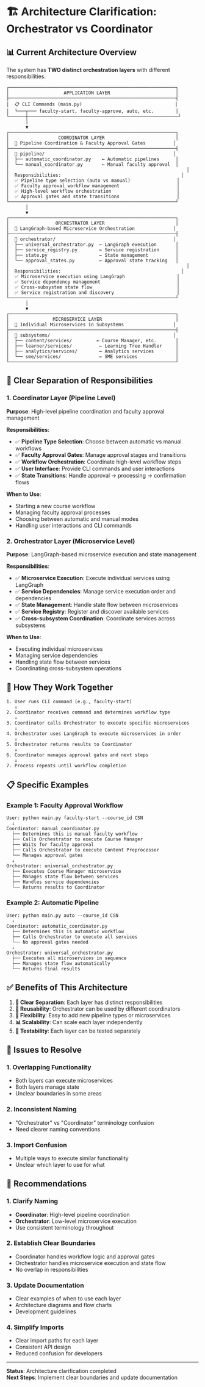 # 🏗️ Architecture Clarification: Orchestrator vs Coordinator

## 📊 **Current Architecture Overview**

The system has **TWO distinct orchestration layers** with different responsibilities:

```
┌─────────────────────────────────────────────────────────────┐
│                    APPLICATION LAYER                        │
├─────────────────────────────────────────────────────────────┤
│  📋 CLI Commands (main.py)                                  │
│  └───┬─── faculty-start, faculty-approve, auto, etc.        │
└──────┼───────────────────────────────────────────────────────┘
       │
       ▼
┌─────────────────────────────────────────────────────────────┐
│                  COORDINATOR LAYER                          │
│  🎯 Pipeline Coordination & Faculty Approval Gates          │
├─────────────────────────────────────────────────────────────┤
│  📁 pipeline/                                               │
│  ├── automatic_coordinator.py    ← Automatic pipelines      │
│  └── manual_coordinator.py       ← Manual faculty approval  │
│                                                                 │
│  Responsibilities:                                            │
│  ✅ Pipeline type selection (auto vs manual)                 │
│  ✅ Faculty approval workflow management                     │
│  ✅ High-level workflow orchestration                        │
│  ✅ Approval gates and state transitions                     │
└─────────────────────────────────────────────────────────────┘
       │
       ▼
┌─────────────────────────────────────────────────────────────┐
│                 ORCHESTRATOR LAYER                          │
│  🔄 LangGraph-based Microservice Orchestration              │
├─────────────────────────────────────────────────────────────┤
│  📁 orchestrator/                                           │
│  ├── universal_orchestrator.py  ← LangGraph execution       │
│  ├── service_registry.py        ← Service registration      │
│  ├── state.py                   ← State management          │
│  └── approval_states.py         ← Approval state tracking   │
│                                                                 │
│  Responsibilities:                                            │
│  ✅ Microservice execution using LangGraph                   │
│  ✅ Service dependency management                            │
│  ✅ Cross-subsystem state flow                               │
│  ✅ Service registration and discovery                       │
└─────────────────────────────────────────────────────────────┘
       │
       ▼
┌─────────────────────────────────────────────────────────────┐
│                MICROSERVICE LAYER                           │
│  🔧 Individual Microservices in Subsystems                  │
├─────────────────────────────────────────────────────────────┤
│  📁 subsystems/                                             │
│  ├── content/services/         ← Course Manager, etc.       │
│  ├── learner/services/          ← Learning Tree Handler     │
│  ├── analytics/services/        ← Analytics services        │
│  └── sme/services/              ← SME services              │
└─────────────────────────────────────────────────────────────┘
```

## 🎯 **Clear Separation of Responsibilities**

### **1. Coordinator Layer (Pipeline Level)**
**Purpose**: High-level pipeline coordination and faculty approval management

**Responsibilities**:
- ✅ **Pipeline Type Selection**: Choose between automatic vs manual workflows
- ✅ **Faculty Approval Gates**: Manage approval stages and transitions
- ✅ **Workflow Orchestration**: Coordinate high-level workflow steps
- ✅ **User Interface**: Provide CLI commands and user interactions
- ✅ **State Transitions**: Handle approval → processing → confirmation flows

**When to Use**:
- Starting a new course workflow
- Managing faculty approval processes
- Choosing between automatic and manual modes
- Handling user interactions and CLI commands

### **2. Orchestrator Layer (Microservice Level)**
**Purpose**: LangGraph-based microservice execution and state management

**Responsibilities**:
- ✅ **Microservice Execution**: Execute individual services using LangGraph
- ✅ **Service Dependencies**: Manage service execution order and dependencies
- ✅ **State Management**: Handle state flow between microservices
- ✅ **Service Registry**: Register and discover available services
- ✅ **Cross-subsystem Coordination**: Coordinate services across subsystems

**When to Use**:
- Executing individual microservices
- Managing service dependencies
- Handling state flow between services
- Coordinating cross-subsystem operations

## 🔄 **How They Work Together**

```
1. User runs CLI command (e.g., faculty-start)
   ↓
2. Coordinator receives command and determines workflow type
   ↓
3. Coordinator calls Orchestrator to execute specific microservices
   ↓
4. Orchestrator uses LangGraph to execute microservices in order
   ↓
5. Orchestrator returns results to Coordinator
   ↓
6. Coordinator manages approval gates and next steps
   ↓
7. Process repeats until workflow completion
```

## 📋 **Specific Examples**

### **Example 1: Faculty Approval Workflow**
```
User: python main.py faculty-start --course_id CSN
  ↓
Coordinator: manual_coordinator.py
  ├── Determines this is manual faculty workflow
  ├── Calls Orchestrator to execute Course Manager
  ├── Waits for faculty approval
  ├── Calls Orchestrator to execute Content Preprocessor
  └── Manages approval gates
  ↓
Orchestrator: universal_orchestrator.py
  ├── Executes Course Manager microservice
  ├── Manages state flow between services
  ├── Handles service dependencies
  └── Returns results to Coordinator
```

### **Example 2: Automatic Pipeline**
```
User: python main.py auto --course_id CSN
  ↓
Coordinator: automatic_coordinator.py
  ├── Determines this is automatic workflow
  ├── Calls Orchestrator to execute all services
  └── No approval gates needed
  ↓
Orchestrator: universal_orchestrator.py
  ├── Executes all microservices in sequence
  ├── Manages state flow automatically
  └── Returns final results
```

## ✅ **Benefits of This Architecture**

1. **🎯 Clear Separation**: Each layer has distinct responsibilities
2. **🔄 Reusability**: Orchestrator can be used by different coordinators
3. **🔧 Flexibility**: Easy to add new pipeline types or microservices
4. **📊 Scalability**: Can scale each layer independently
5. **🧪 Testability**: Each layer can be tested separately

## 🚨 **Issues to Resolve**

### **1. Overlapping Functionality**
- Both layers can execute microservices
- Both layers manage state
- Unclear boundaries in some areas

### **2. Inconsistent Naming**
- "Orchestrator" vs "Coordinator" terminology confusion
- Need clearer naming conventions

### **3. Import Confusion**
- Multiple ways to execute similar functionality
- Unclear which layer to use for what

## 🎯 **Recommendations**

### **1. Clarify Naming**
- **Coordinator**: High-level pipeline coordination
- **Orchestrator**: Low-level microservice execution
- Use consistent terminology throughout

### **2. Establish Clear Boundaries**
- Coordinator handles workflow logic and approval gates
- Orchestrator handles microservice execution and state flow
- No overlap in responsibilities

### **3. Update Documentation**
- Clear examples of when to use each layer
- Architecture diagrams and flow charts
- Development guidelines

### **4. Simplify Imports**
- Clear import paths for each layer
- Consistent API design
- Reduced confusion for developers

---

**Status**: Architecture clarification completed  
**Next Steps**: Implement clear boundaries and update documentation 